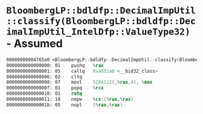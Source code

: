 # `BloombergLP::bdldfp::DecimalImpUtil::classify(BloombergLP::bdldfp::DecimalImpUtil_IntelDfp::ValueType32)` - Assumed

```nasm
00000000004765e0 <BloombergLP::bdldfp::DecimalImpUtil::classify(BloombergLP::bdldfp::DecimalImpUtil_IntelDfp::ValueType32)>:
0000000000000000: 01	pushq	%rax
0000000000000001: 05	callq	0x4851a0 <__bid32_class>
0000000000000006: 02	cltq	
0000000000000008: 07	movl	5284112(,%rax,4), %eax
000000000000000f: 01	popq	%rcx
0000000000000010: 01	retq	
0000000000000011: 10	nopw	%cs:(%rax,%rax)
000000000000001b: 05	nopl	(%rax,%rax)
```
